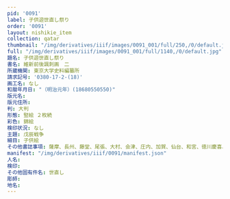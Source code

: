 ```yaml
---
pid: '0091'
label: 子供遊世直し祭り
order: '0091'
layout: nishikie_item
collection: qatar
thumbnail: "/img/derivatives/iiif/images/0091_001/full/250,/0/default.jpg"
full: "/img/derivatives/iiif/images/0091_001/full/1140,/0/default.jpg"
題名: 子供遊世直し祭り
書名: 維新前後諷刺画　二
所蔵機関: 東京大学史料編纂所
請求記号: '0380-17-2-(18)'
画工名: なし
和暦年月日: "（明治元年）(18680550550)"
版元名: 
版元住所: 
判: 大判
形態: 竪絵 ２枚続
彩色: 錦絵
検印状況: なし
主題: 戊辰戦争
細目: 子供絵
その他書誌事項: 薩摩、長州、藤堂、尾張、大村、会津、庄内、加賀、仙台、和宮、徳川慶喜、天璋院
manifest: "/img/derivatives/iiif/0091/manifest.json"
人名: 
検印: 
その他固有件名: 世直し
彫師: 
地名: 
---
```

